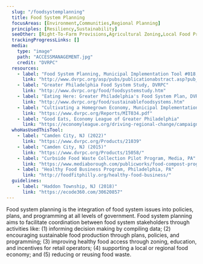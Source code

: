 ```yaml
---
  slug: "/foodsystemplanning"
  title: Food System Planning
  focusAreas: [Environment,Communities,Regional Planning]
  principles: [Resiliency,Sustainability]
  seeOther: [Right-To-Farm Provisions,Agricultural Zoning,Local Food Procurement Policy Preference]
  trackingProgressLinks: []
  media: 
    type: "image"
    path: "ACCESSMANAGEMENT.jpg"
    credit: "DVRPC"
  resources: 
    - label: "Food System Planning, Municipal Implementation Tool #018, DVRPC"
      link: "http://www.dvrpc.org/asp/pubs/publicationabstract.asp?pub_id=MIT018"
    - label: "Greater Philadelphia Food System Study, DVRPC"
      link: "http://www.dvrpc.org/food/foodsystemstudy.htm"
    - label: "Eating Here: Greater Philadelphia's Food System Plan, DVRPC"
      link: "http://www.dvrpc.org/food/sustainablefoodsystems.htm"
    - label: "Cultivating a Homegrown Economy, Municipal Implementation Tool #34 DVRPC"
      link: "https://www.dvrpc.org/Reports/MIT034.pdf"
    - label: "Good Eats, Economy League of Greater Philadelphia"
      link: "https://economyleague.org/driving-regional-change/campaigns-projects/good-eats-2"
  whoHasUsedThisTool: 
    - label: "Camden City, NJ (2022)"
      link: "https://www.dvrpc.org/Products/21039"
    - label: "Camden City, NJ (2015)"
      link: "https://www.dvrpc.org/Products/15058/"
    - label: "Curbside Food Waste Collection Pilot Program, Media, PA"
      link: "https://www.mediaborough.com/publicworks/food-compost-program#:~:text=The%20Borough%20launched%20a%20pilot,Works%20for%20their%20trash%20collection."
    - label: "Healthy Food Business Program, Philadelphia, PA"
      link: "http://foodfitphilly.org/healthy-food-business/"
  guidelines: 
    - label: "Haddon Township, NJ (2018)"
      link: "https://ecode360.com/30620857"
---
```


Food system planning is the integration of food system issues into policies, plans, and programming at all levels of government. Food system planning aims to facilitate coordination between food system stakeholders through activities like: (1) informing decision making by compiling data; (2) encouraging sustainable food production through plans, policies, and programming; (3) improving healthy food access through zoning, education, and incentives for retail operators; (4) supporting a local or regional food economy; and (5) reducing or reusing food waste.
